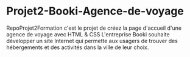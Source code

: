 # Projet2-Booki-Agence-de-voyage
RepoProjet2Formation
c'est le projet de créez la page d'accueil d'une agence de voyage avec HTML & CSS
L'entreprise Booki souhaite développer un site Internet qui permette aux usagers de trouver des hébergements et des activités dans la ville de leur choix.
